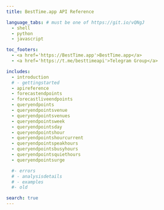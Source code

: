 ```yaml
---
title: BestTime.app API Reference

language_tabs: # must be one of https://git.io/vQNgJ
  - shell
  - python
  - javascript

toc_footers:
  - <a href='https://BestTime.app'>BestTime.app</a>
  - <a href='https://t.me/besttimeapi'>Telegram Group</a>

includes:
  - introduction
  # - gettingstarted
  - apireference
  - forecastendpoints
  - forecastliveendpoints
  - queryendpoints
  - queryendpointsvenue
  - queryendpointsvenues
  - queryendpointsweek
  - queryendpointsday
  - queryendpointshour
  - queryendpointshourcurrent
  - queryendpointspeakhours
  - queryendpointsbusyhours
  - queryendpointsquiethours
  - queryendpointsurge

  #- errors
  # - analysisdetails
  # - examples
  #- old

search: true
---
```



